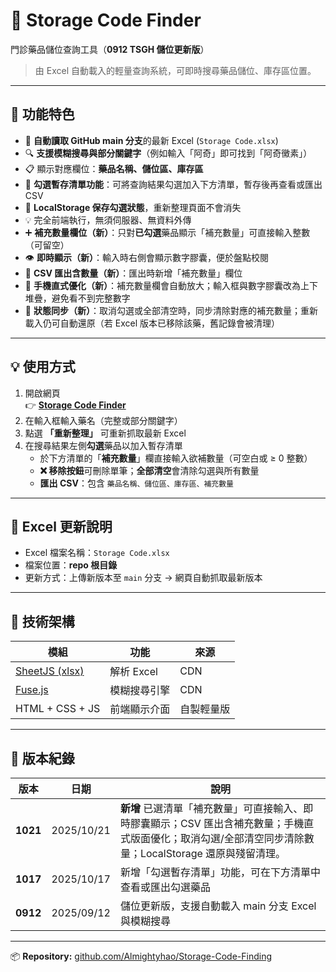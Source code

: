 # 🧾 Storage Code Finder

門診藥品儲位查詢工具（**0912 TSGH 儲位更新版**）  

> 由 Excel 自動載入的輕量查詢系統，可即時搜尋藥品儲位、庫存區位置。  

---

## 🚀 功能特色

- 🔄 **自動讀取 GitHub main 分支**的最新 Excel (`Storage Code.xlsx`)
- 🔍 **支援模糊搜尋與部分關鍵字**（例如輸入「阿奇」即可找到「阿奇黴素」）
- 📋 顯示對應欄位：**藥品名稱、儲位區、庫存區**
- 🧩 **勾選暫存清單功能**：可將查詢結果勾選加入下方清單，暫存後再查看或匯出 CSV
- 💾 **LocalStorage 保存勾選狀態**，重新整理頁面不會消失
- 💡 完全前端執行，無須伺服器、無資料外傳
- ➕ **補充數量欄位（新）**：只對**已勾選**藥品顯示「補充數量」可直接輸入整數（可留空）
- 👁️ **即時顯示（新）**：輸入時右側會顯示數字膠囊，便於盤點校閱
- 🧾 **CSV 匯出含數量（新）**：匯出時新增「補充數量」欄位
- 📱 **手機直式優化（新）**：補充數量欄會自動放大；輸入框與數字膠囊改為上下堆疊，避免看不到完整數字
- 🔁 **狀態同步（新）**：取消勾選或全部清空時，同步清除對應的補充數量；重新載入仍可自動還原（若 Excel 版本已移除該藥，舊記錄會被清理）

---

## 💡 使用方式

1. 開啟網頁  
   👉 [**Storage Code Finder**](https://almightyhao.github.io/Storage-Code-Finding/)
2. 在輸入框輸入藥名（完整或部分關鍵字）
3. 點選 **「重新整理」** 可重新抓取最新 Excel
4. 在搜尋結果左側**勾選**藥品以加入暫存清單  
   - 於下方清單的「**補充數量**」欄直接輸入欲補數量（可空白或 ≥ 0 整數）  
   - **❌ 移除按鈕**可刪除單筆；**全部清空**會清除勾選與所有數量  
   - **匯出 CSV**：包含 `藥品名稱、儲位區、庫存區、補充數量`

---

## 📂 Excel 更新說明

- Excel 檔案名稱：`Storage Code.xlsx`  
- 檔案位置：**repo 根目錄**
- 更新方式：上傳新版本至 `main` 分支 → 網頁自動抓取最新版本  

---

## 🧭 技術架構

| 模組 | 功能 | 來源 |
|------|------|------|
| [SheetJS (xlsx)](https://github.com/SheetJS/sheetjs) | 解析 Excel | CDN |
| [Fuse.js](https://fusejs.io/) | 模糊搜尋引擎 | CDN |
| HTML + CSS + JS | 前端顯示介面 | 自製輕量版 |

---

## 🧩 版本紀錄

| 版本 | 日期 | 說明 |
|------|------|------|
| **1021** | 2025/10/21 | **新增** 已選清單「補充數量」可直接輸入、即時膠囊顯示；CSV 匯出含補充數量；手機直式版面優化；取消勾選/全部清空同步清除數量；LocalStorage 還原與殘留清理。 |
| **1017** | 2025/10/17 | 新增「勾選暫存清單」功能，可在下方清單中查看或匯出勾選藥品 |
| **0912** | 2025/09/12 | 儲位更新版，支援自動載入 main 分支 Excel 與模糊搜尋 |

---

📦 **Repository:** [github.com/Almightyhao/Storage-Code-Finding](https://github.com/Almightyhao/Storage-Code-Finding)
